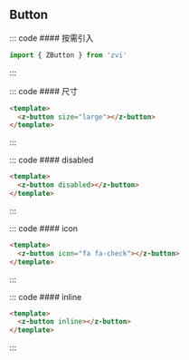 ## Button

::: code #### 按需引入

```js
import { ZButton } from 'zvi'
```
:::

::: code #### 尺寸
```html
<template>
  <z-button size="large"></z-button>
</template>
```
:::

::: code #### disabled
```html
<template>
  <z-button disabled></z-button>
</template>
```
:::

::: code #### icon
```html
<template>
  <z-button icon="fa fa-check"></z-button>
</template>
```
:::

::: code #### inline
```html
<template>
  <z-button inline></z-button>
</template>
```
:::


